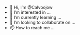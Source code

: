 - 👋 Hi, I’m @Calvoojow
- 👀 I’m interested in ...
- 🌱 I’m currently learning ...
- 💞️ I’m looking to collaborate on ...
- 📫 How to reach me ...

<!---
Calvoojow/Calvoojow is a ✨ special ✨ repository because its `README.md` (this file) appears on your GitHub profile.
You can click the Preview link to take a look at your changes.
--->
